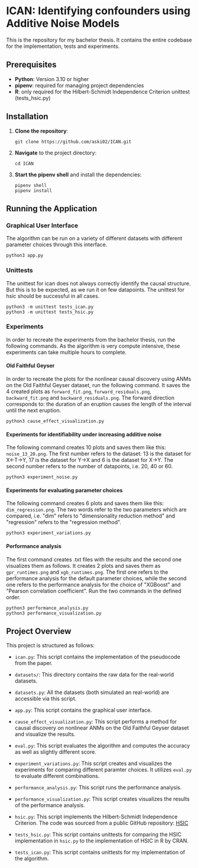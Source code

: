 # ICAN: Identifying confounders using Additive Noise Models

This is the repository for my bachelor thesis. It contains the entire codebase for the implementation, tests and experiments.

## Prerequisites

- **Python**: Version 3.10 or higher
- **pipenv**: required for managing project dependencies
- **R**: only required for the Hilbert-Schmidt Independence Criterion unittest (tests_hsic.py)

## Installation

1. **Clone the repository**:
   ```
   git clone https://github.com/aski02/ICAN.git
   ```

2. **Navigate** to the project directory:
   ```
   cd ICAN
   ```

3. **Start the pipenv shell** and install the dependencies:
   ```
   pipenv shell
   pipenv install
   ```

## Running the Application

### Graphical User Interface

The algorithm can be run on a variety of different datasets with different parameter choices through this interface.

```
python3 app.py
```

### Unittests

The unittest for ican does not always correctly identify the causal structure. But this is to be expected, as we run it on few datapoints. The unittest for hsic should be successful in all cases.

```
python3 -m unittest tests_ican.py
python3 -m unittest tests_hsic.py
```

### Experiments

In order to recreate the experiments from the bachelor thesis, run the following commands. As the algorithm is very compute intensive, these experiments can take multiple hours to complete.

#### Old Faithful Geyser
In order to recreate the plots for the nonlinear causal discovery using ANMs on the Old Faithful Geyser dataset, run the following command. It saves the 4 created plots as `forward_fit.png`, `forward_residuals.png`, `backward_fit.png` and `backward_residuals.png`. The forward direction corresponds to: the duration of an eruption causes the length of the interval until the next eruption.
```
python3 cause_effect_visualization.py
```

#### Experiments for identifiability under increasing additive noise
The following command creates 10 plots and saves them like this: `noise_13_20.png`. The first number refers to the dataset: 13 is the dataset for X<-T->Y, 17 is the dataset for Y->X and 6 is the dataset for X->Y. The second number refers to the number of datapoints, i.e. 20, 40 or 60.
```
python3 experiment_noise.py
```

#### Experiments for evaluating parameter choices
The following command creates 6 plots and saves them like this: `dim_regression.png`. The two words refer to the two parameters which are compared, i.e. "dim" refers to "dimensionality reduction method" and "regression" refers to the "regression method". 
```
python3 experiment_variations.py
```

#### Performance analysis
The first command creates .txt files with the results and the second one visualizes them as follows. It creates 2 plots and saves them as `gpr_runtimes.png` and `xgb_runtimes.png`. The first one refers to the performance analysis for the default parameter choices, while the second one refers to the performance analysis for the choice of "XGBoost" and "Pearson correlation coefficient". Run the two commands in the defined order. 
```
python3 performance_analysis.py
python3 performance_visualization.py
```

## Project Overview

This project is structured as follows:

- `ican.py`: This script contains the implementation of the pseudocode from the paper.

- `datasets/`: This directory contains the raw data for the real-world datasets.

- `datasets.py`: All the datasets (both simulated an real-world) are accessible via this script.
  
- `app.py`: This script contains the graphical user interface.

- `cause_effect_visualization.py`: This script performs a method for causal discovery on nonlinear ANMs on the Old Faithful Geyser dataset and visualize the results.
  
- `eval.py`: This script evaluates the algorithm and computes the accuracy as well as slightly different score.

- `experiment_variations.py`: This script creates and visualizes the experiments for comparing different paramter choices. It utilizes `eval.py` to evaluate different combinations.

- `performance_analysis.py`: This script runs the performance analysis.

- `performance_visualization.py`: This script creates visualizes the results of the performance analysis.

- `hsic.py`: This script implements the Hilbert-Schmidt Independence Criterion. The code was sourced from a public GitHub repository: [HSIC](https://github.com/amber0309/HSIC)

- `tests_hsic.py`: This script contains unittests for comparing the HSIC implementation in `hsic.py` to the implementation of HSIC in R by CRAN.

- `tests_ican.py`: This script contains unittests for my implementation of the algorithm.
